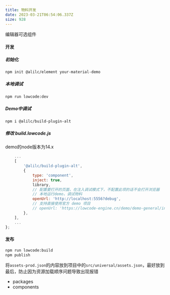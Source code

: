 ```yaml
---
title: 物料开发
date: 2023-03-21T06:54:06.337Z
size: 928
---
```

编辑器可选组件
#### 开发
##### 初始化
```sh
npm init @alilc/element your-material-demo
```
##### 本地调试
```sh
npm run lowcode:dev
```
##### Demo中调试
```sh
npm i @alilc/build-plugin-alt
```
##### 修改 build.lowcode.js
demo的node版本为14.x
```js
	...
	[
		'@alilc/build-plugin-alt',
		{
			type: 'component',
			inject: true,
			library,
			// 配置要打开的页面，在注入调试模式下，不配置此项的话不会打开浏览器
			// 本地运行demo，调试物料
			openUrl: 'http://localhost:5556?debug',
			// 支持直接使用官方 demo 项目
			// openUrl: 'https://lowcode-engine.cn/demo/demo-general/index.html?debug',
		},
	],
    ...
};
```
#### 发布
```sh
npm run lowcode:build
npm publish
```
将`assets-prod.json`的内容放到项目中的`src/universal/assets.json`，最好放到最后，防止因为资源加载顺序问题导致出现报错
- packages
- components
